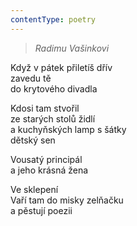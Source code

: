 ```yaml
---
contentType: poetry
---
```


<section>

> 

> _Radimu Vašinkovi_

Když v pátek přiletíš dřív  
zavedu tě  
do krytového divadla

Kdosi tam stvořil  
ze starých stolů židlí  
a kuchyňských lamp s šátky  
dětský sen

</section>

<section>

Vousatý principál  
a jeho krásná žena

</section>

<section>

Ve sklepení  
Vaří tam do misky zelňačku  
a pěstují poezii

</section>
